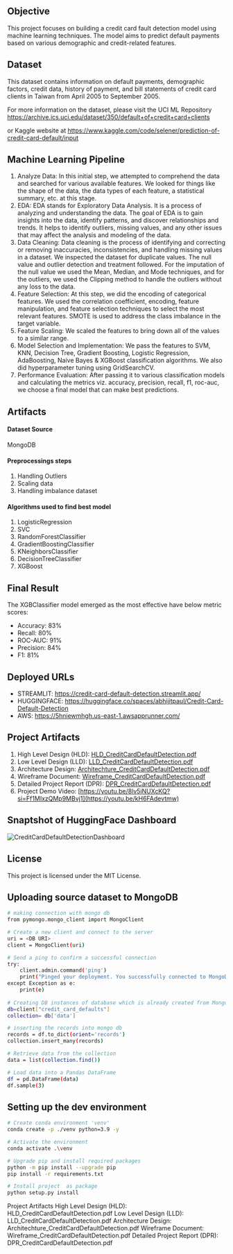

## Objective
This project focuses on building a credit card fault detection model using machine learning techniques. The model aims to predict default payments based on various demographic and credit-related features.

## Dataset
This dataset contains information on default payments, demographic factors, credit data, history of payment, and bill statements of credit card clients in Taiwan from April 2005 to September 2005. 

For more information on the dataset, please visit the UCI ML Repository
https://archive.ics.uci.edu/dataset/350/default+of+credit+card+clients

or Kaggle website at https://www.kaggle.com/code/selener/prediction-of-credit-card-default/input

## Machine Learning Pipeline
1. Analyze Data: In this initial step, we attempted to comprehend the data and searched for various available features. We looked for things like the shape of the data, the data types of each feature, a statistical summary, etc. at this stage.
2. EDA: EDA stands for Exploratory Data Analysis. It is a process of analyzing and understanding the data. The goal of EDA is to gain insights into the data, identify patterns, and discover relationships and trends. It helps to identify outliers, missing values, and any other issues that may affect the analysis and modeling of the data.
3. Data Cleaning: Data cleaning is the process of identifying and correcting or removing inaccuracies, inconsistencies, and handling missing values in a dataset. We inspected the dataset for duplicate values. The null value and outlier detection and treatment followed. For the imputation of the null value we used the Mean, Median, and Mode techniques, and for the outliers, we used the Clipping method to handle the outliers without any loss to the data.
4. Feature Selection: At this step, we did the encoding of categorical features. We used the correlation coefficient, encoding, feature manipulation, and feature selection techniques to select the most relevant features. SMOTE is used to address the class imbalance in the target variable.
5. Feature Scaling: We scaled the features to bring down all of the values to a similar range. 
6. Model Selection and Implementation: We pass the features to SVM, KNN, Decision Tree, Gradient Boosting, Logistic Regression, AdaBoosting, Naive Bayes & XGBoost classification algorithms. We also did hyperparameter tuning using GridSearchCV.
7. Performance Evaluation: After passing it to various classification models and calculating the metrics viz. accuracy, precision, recall, f1, roc-auc,  we choose a final model that can make best predictions.

## Artifacts

#### Dataset Source
MongoDB

#### Preprocessings steps
1. Handling Outliers
2. Scaling data
3. Handling imbalance dataset


#### Algorithms used to find best model
1. LogisticRegression
2. SVC
3. RandomForestClassifier
4. GradientBoostingClassifier
5. KNeighborsClassifier
6. DecisionTreeClassifier
7. XGBoost

## Final Result
The XGBClassifier model emerged as the most effective have below metric scores:
* Accuracy: 83%
* Recall: 80%
* ROC-AUC: 91%
* Precision: 84%
* F1: 81%

## Deployed URLs
* STREAMLIT: https://credit-card-default-detection.streamlit.app/
* HUGGINGFACE: https://huggingface.co/spaces/abhijitpaul/Credit-Card-Default-Detection
* AWS: https://5hniewmhgh.us-east-1.awsapprunner.com/

## Project Artifacts
1. High Level Design (HLD): [HLD_CreditCardDefaultDetection.pdf](https://drive.google.com/file/d/10OCGzx_PPRrzk0ZGTjAu-N-3M30baJbr/view?usp=sharing)
2. Low Level Design (LLD): [LLD_CreditCardDefaultDetection.pdf](https://drive.google.com/file/d/1i7ZKx161WQdlWNsOhWOK2Nr4DkSG7mIV/view?usp=sharing)
3. Architecture Design: [Architechture_CreditCardDefaultDetection.pdf](https://drive.google.com/file/d/11ZwHiFd5yPq4XG6MASN9GLnAVc4DwWeQ/view?usp=sharing)
4. Wireframe Document: [Wireframe_CreditCardDefaultDetection.pdf](https://drive.google.com/file/d/1f4dd32-QLc6mEmI-LOpKGNpsZpF0nbJ9/view?usp=sharing)
5. Detailed Project Report (DPR): [DPR_CreditCardDefaultDetection.pdf](https://docs.google.com/presentation/d/1mIkaHOO4tTHoA7D1-tLJUH5X57f642ht/edit?usp=sharing&ouid=113072205406904395232&rtpof=true&sd=true)
6. Project Demo Video: [https://youtu.be/8lv5jNUXcKQ?si=Ff1MIxzQMp9MBvj1](https://youtu.be/kH6FAdevtmw)

## Snaptshot of HuggingFace Dashboard
![CreditCardDefaultDetectionDashboard](https://github.com/abhijitpaul0212/Credit-Card-Default-Detection/assets/9966441/da9c2642-6a99-47bf-b517-55ea505eb588)


## License
This project is licensed under the MIT License.

## Uploading source dataset to MongoDB
```bash
# making connection with mongo db
from pymongo.mongo_client import MongoClient

# Create a new client and connect to the server
uri = <DB URI>
client = MongoClient(uri)

# Send a ping to confirm a successful connection
try:
    client.admin.command('ping')
    print("Pinged your deployment. You successfully connected to MongoDB!")
except Exception as e:
    print(e)
    
# Creating DB instances of database which is already created from MongoDB Atlas
db=client["credit_card_defaults"]
collection= db['data']

# inserting the records into mongo db
records = df.to_dict(orient='records')
collection.insert_many(records)

# Retrieve data from the collection
data = list(collection.find())

# Load data into a Pandas DataFrame
df = pd.DataFrame(data)
df.sample(3)
```

## Setting up the dev environment
```bash
# Create conda environment 'venv'
conda create -p ./venv python=3.9 -y

# Activate the environment
conda activate .\venv

# Upgrade pip and install required packages
python -m pip install --upgrade pip
pip install -r requirements.txt

# Install project  as package
python setup.py install
```
Project Artifacts
High Level Design (HLD): HLD_CreditCardDefaultDetection.pdf
Low Level Design (LLD): LLD_CreditCardDefaultDetection.pdf
Architecture Design: Architechture_CreditCardDefaultDetection.pdf
Wireframe Document: Wireframe_CreditCardDefaultDetection.pdf
Detailed Project Report (DPR): DPR_CreditCardDefaultDetection.pdf

